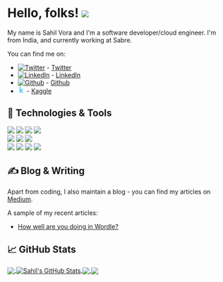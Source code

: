 
<!--
**sahilvora10/sahilvora10** is a ✨ _special_ ✨ repository because its `README.md` (this file) appears on your GitHub profile.

Here are some ideas to get you started:

- 🔭 I’m currently working on ...
- 🌱 I’m currently learning ...
- 👯 I’m looking to collaborate on ...
- 🤔 I’m looking for help with ...
- 💬 Ask me about ...
- 📫 How to reach me: ...
- 😄 Pronouns: ...
- ⚡ Fun fact: ...
-->

<!-- More info, tips and tricks for making GitHub Profile README can be found in my article at https://towardsdatascience.com/build-a-stunning-readme-for-your-github-profile-9b80434fe5d7 -->

<!-- [![Header](https://github.com/sahilvora10/sahilvora10/blob/main/github_banner.png "Header")](https://github.com/sahilvora10) -->

# Hello, folks! <img src="https://raw.githubusercontent.com/MartinHeinz/MartinHeinz/master/wave.gif" width="30px">

My name is Sahil Vora and I'm a software developer/cloud engineer. I'm from India, and currently working at Sabre. 

You can find me on: 
- [![Twitter][1.2]][1] - [Twitter][1]
- [![LinkedIn][3.2]][3] - [LinkedIn][3]
- [![Github][2.2]][2] - [Github][2]
- [![Kaggle][3.3]][4] - [Kaggle][4]

## 🔧 Technologies & Tools
<!-- ![](https://img.shields.io/badge/OS-Linux-informational?style=flat&logo=linux&logoColor=white&color=2bbc8a) -->
<!-- ![](https://img.shields.io/badge/Editor-IntelliJ_IDEA-informational?style=flat&logo=intellij-idea&logoColor=white&color=2bbc8a) -->
![](https://img.shields.io/badge/Code-Python-informational?style=flat&logo=python&logoColor=white&color=2bbc8a)
![](https://img.shields.io/badge/Code-Java-informational?style=flat&logo=java&logoColor=white&color=2bbc8a)
![](https://img.shields.io/badge/Code-JavaScript-informational?style=flat&logo=javascript&logoColor=white&color=2bbc8a)
![](https://img.shields.io/badge/Code-React-informational?style=flat&logo=react&logoColor=white&color=2bbc8a)
<br/>
![](https://img.shields.io/badge/Framework-Spring-informational?style=flat&logo=spring&logoColor=white&color=2bbc8a)
![](https://img.shields.io/badge/Tools-Jenkins-informational?style=flat&logo=jenkins&logoColor=white&color=2bbc8a)
![](https://img.shields.io/badge/Tools-Docker-informational?style=flat&logo=docker&logoColor=white&color=2bbc8a)
<br/>
![](https://img.shields.io/badge/Database-PostgreSQL-informational?style=flat&logo=postgresql&logoColor=white&color=2bbc8a)
![](https://img.shields.io/badge/Database-MySQL-informational?style=flat&logo=mysql&logoColor=white&color=2bbc8a)
![](https://img.shields.io/badge/Cloud-Google%20Cloud-informational?style=flat&logo=GoogleCloud&logoColor=white&color=2bbc8a)
![](https://img.shields.io/badge/Cloud-Salesforce-informational?style=flat&logo=salesforce&logoColor=white&color=2bbc8a)

## &#x270d; Blog & Writing

Apart from coding, I also maintain a blog - you can find my articles on [Medium](https://medium.com/@vorasahil01).

A sample of my recent articles:

<!-- BLOG-POST-LIST:START -->
- [How well are you doing in Wordle?](https://medium.com/@vorasahil01/how-well-are-you-doing-in-wordle-a2f6b0d096c3)
<!-- BLOG-POST-LIST:END -->

## &#x1f4c8; GitHub Stats

<a href="https://github.com/sahilvora10">
  <img align="center" src="https://github-readme-stats.vercel.app/api/top-langs/?username=sahilvora10&title_color=ffffff&text_color=c9cacc&icon_color=2bbc8a&bg_color=1d1f21&langs_count=3" />
</a>
<a href="https://github.com/sahilvora10">
  <img align="center" src="https://github-readme-stats.vercel.app/api?username=sahilvora10&show_icons=true&line_height=27&count_private=true&title_color=ffffff&text_color=c9cacc&icon_color=2bbc8a&bg_color=1d1f21" alt="Sahil's GitHub Stats" />
</a>

<a href="https://github.com/sahilvora10/WordleAnalyticsDashboard">
  <img align="center" src="https://github-readme-stats.vercel.app/api/pin/?username=sahilvora10&repo=WordleAnalyticsDashboard&title_color=ffffff&text_color=c9cacc&icon_color=2bbc8a&bg_color=1d1f21" />
</a>


<a href="https://github.com/sahilvora10/PythonHackerank">
  <img align="center" src="https://github-readme-stats.vercel.app/api/pin/?username=sahilvora10&repo=PythonHackerank&title_color=ffffff&text_color=c9cacc&icon_color=2bbc8a&bg_color=1d1f21" />
</a>    

<!-- links to social media icons -->

<!-- icons with padding -->

[1.1]: http://i.imgur.com/tXSoThF.png (twitter icon with padding)
[2.1]: http://i.imgur.com/0o48UoR.png (github icon with padding)

<!-- icons without padding -->

[1.2]: http://i.imgur.com/wWzX9uB.png (twitter icon without padding)
[2.2]: http://i.imgur.com/9I6NRUm.png (github icon without padding)
[3.2]: https://raw.githubusercontent.com/MartinHeinz/MartinHeinz/master/linkedin-3-16.png (LinkedIn icon without padding)
[3.3]: https://github.com/sahilvora10/sahilvora10/blob/main/4373210_kaggle_logo_logos_icon.png

<!-- links to your social media accounts -->

[1]: https://twitter.com/sahilvora1011
[2]: https://github.com/sahilvora10
[3]: https://www.linkedin.com/in/sahil-vora/
[4]: https://www.kaggle.com/vora1011

<!-- Resources -->
<!-- Icons: https://simpleicons.org/ -->
<!-- GitHub Stats: https://github.com/anuraghazra/github-readme-stats -->
<!-- Emojis: https://emojipedia.org/emoji/ -->
<!-- HTML Emojis: https://www.fileformat.info/index.htm -->
<!-- Shields: https://shields.io/ -->
<!-- Awesome GitHub Profile README: https://github.com/abhisheknaiidu/awesome-github-profile-readme -->
